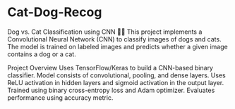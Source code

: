 # Cat-Dog-Recog
Dog vs. Cat Classification using CNN 🐶🐱
This project implements a Convolutional Neural Network (CNN) to classify images of dogs and cats. The model is trained on labeled images and predicts whether a given image contains a dog or a cat.

Project Overview
Uses TensorFlow/Keras to build a CNN-based binary classifier.
Model consists of convolutional, pooling, and dense layers.
Uses ReLU activation in hidden layers and sigmoid activation in the output layer.
Trained using binary cross-entropy loss and Adam optimizer.
Evaluates performance using accuracy metric.
